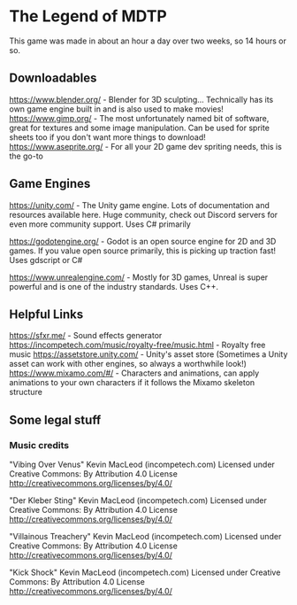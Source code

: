 # The Legend of MDTP

This game was made in about an hour a day over two weeks, so 14 hours or so.

## Downloadables

https://www.blender.org/ - Blender for 3D sculpting... Technically has its own game engine built in and is also used to make movies!
https://www.gimp.org/ - The most unfortunately named bit of software, great for textures and some image manipulation. Can be used for sprite sheets too if you don't want more things to download!
https://www.aseprite.org/ - For all your 2D game dev spriting needs, this is the go-to

## Game Engines

https://unity.com/ - The Unity game engine. Lots of documentation and resources available here. Huge community, check out Discord servers for even more community support. Uses C# primarily

https://godotengine.org/ - Godot is an open source engine for 2D and 3D games. If you value open source primarily, this is picking up traction fast! Uses gdscript or C#

https://www.unrealengine.com/ - Mostly for 3D games, Unreal is super powerful and is one of the industry standards. Uses C++.

## Helpful Links

https://sfxr.me/ - Sound effects generator
https://incompetech.com/music/royalty-free/music.html - Royalty free music
https://assetstore.unity.com/ - Unity's asset store (Sometimes a Unity asset can work with other engines, so always a worthwhile look!)
https://www.mixamo.com/#/ - Characters and animations, can apply animations to your own characters if it follows the Mixamo skeleton structure

## Some legal stuff
### Music credits

"Vibing Over Venus" Kevin MacLeod (incompetech.com)
Licensed under Creative Commons: By Attribution 4.0 License
http://creativecommons.org/licenses/by/4.0/

"Der Kleber Sting" Kevin MacLeod (incompetech.com)
Licensed under Creative Commons: By Attribution 4.0 License
http://creativecommons.org/licenses/by/4.0/

"Villainous Treachery" Kevin MacLeod (incompetech.com)
Licensed under Creative Commons: By Attribution 4.0 License
http://creativecommons.org/licenses/by/4.0/

"Kick Shock" Kevin MacLeod (incompetech.com)
Licensed under Creative Commons: By Attribution 4.0 License
http://creativecommons.org/licenses/by/4.0/